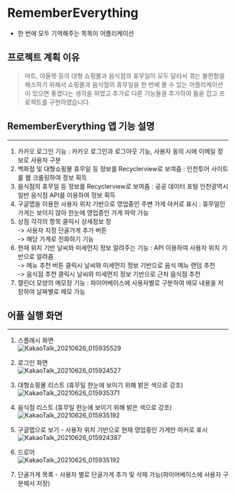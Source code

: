 # RememberEverything   
- 한 번에 모두 기억해주는 똑똑이 어플리케이션

## 프로젝트 계획 이유
> 마트, 아울렛 등의 대형 쇼핑몰과 음식점의 휴무일이 모두 달라서 겪는 불편함을 해소하기 위해서 쇼핑몰과 음식점의 휴무일을 한 번에 볼 수 있는
> 어플리케이션이 있으면 좋겠다는 생각을 하였고 추가로 다른 기능들을 추가하여 틀을 잡고 프로젝트를 구현하였습니다.

## RememberEverything 앱 기능 설명
---------------------------------
1. 카카오 로그인 기능 : 카카오 로그인과 로그아웃 기능, 사용자 동의 시에 이메일 정보로 사용자 구분
2. 백화점 및 대형쇼핑몰 휴무일 등 정보를 Recyclerview로 보여줌 : 인천투어 사이트를 웹 크롤링하여 정보 획득
3. 음식점의 휴무일 등 정보를 Recyclerview로 보여줌 : 공공 데이터 포털 인천광역시 일반 음식점 API를 이용하여 정보 획득
4. 구글맵을 이용한 사용자 위치 기반으로 영업중인 주변 가게 마커로 표시 : 휴무일인 가게는 보이지 않아 한눈에 영업중인 가게 파악 가능
5. 상점 각각의 항목 클릭시 상세정보 창  
    -> 사용자 지정 단골가게 추가 버튼  
    -> 해당 가게로 전화하기 기능
6. 현재 위치 기반 날씨와 미세먼지 정보 알려주는 기능 : API 이용하여 사용자 위치 기반으로 알려줌  
   -> 메뉴 추천 버튼 클릭시 날씨와 미세먼지 정보 기반으로 음식 메뉴 랜덤 추천  
   -> 음식점 추천 클릭시 날씨와 미세먼지 정보 기반으로 근처 음식점 추천
7. 캘린더 모양의 메모장 기능 : 파이어베이스에 사용자별로 구분하여 메모 내용을 저장하여 날짜별로 메모 가능


## 어플 실행 화면
-----------------
1. 스플래시 화면  
   ![KakaoTalk_20210626_015935529](https://user-images.githubusercontent.com/71651038/123461103-9b249f00-d623-11eb-9979-3694a22efc65.jpg)
   
2. 로그인 화면  
 ![KakaoTalk_20210626_015924527](https://user-images.githubusercontent.com/71651038/123461169-b8596d80-d623-11eb-854e-8a7580a08970.jpg)

3. 대형쇼핑몰 리스트 (휴무일 한눈에 보이기 위해 밝은 색으로 강조)  
  ![KakaoTalk_20210626_015935371](https://user-images.githubusercontent.com/71651038/123461231-d030f180-d623-11eb-801b-f225076245c3.jpg)

4. 음식점 리스트 (휴무일 한눈에 보이기 위해 밝은 색으로 강조)  
  ![KakaoTalk_20210626_015935192](https://user-images.githubusercontent.com/71651038/123461358-fc4c7280-d623-11eb-88c3-ffb0a203098c.jpg)
  
5. 구글맵으로 보기 - 사용자 위치 기반으로 현재 영업중인 가게만 마커로 표시
  ![KakaoTalk_20210626_015924387](https://user-images.githubusercontent.com/71651038/123462216-fa36e380-d624-11eb-8a29-d99072a89f11.jpg)

6. 드로어  
  ![KakaoTalk_20210626_015935192](https://user-images.githubusercontent.com/71651038/123461358-fc4c7280-d623-11eb-88c3-ffb0a203098c.jpg)

7. 단골가게 목록 - 사용자 별로 단골가게 추가 및 삭제 가능(파이어베이스에 사용자 구분해서 저장)  

